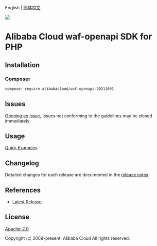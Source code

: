 English | [简体中文](README-CN.md)

![](https://aliyunsdk-pages.alicdn.com/icons/AlibabaCloud.svg)

# Alibaba Cloud waf-openapi SDK for PHP

## Installation

### Composer

```bash
composer require alibabacloud/waf-openapi-20211001
```

## Issues

[Opening an Issue](https://github.com/aliyun/alibabacloud-php-sdk/issues/new), Issues not conforming to the guidelines may be closed immediately.

## Usage

[Quick Examples](https://github.com/aliyun/alibabacloud-php-sdk/blob/master/docs/0-Examples-EN.md#quick-examples)

## Changelog

Detailed changes for each release are documented in the [release notes](./ChangeLog.txt).

## References

* [Latest Release](https://github.com/aliyun/alibabacloud-php-sdk/)

## License

[Apache-2.0](http://www.apache.org/licenses/LICENSE-2.0)

Copyright (c) 2009-present, Alibaba Cloud All rights reserved.
